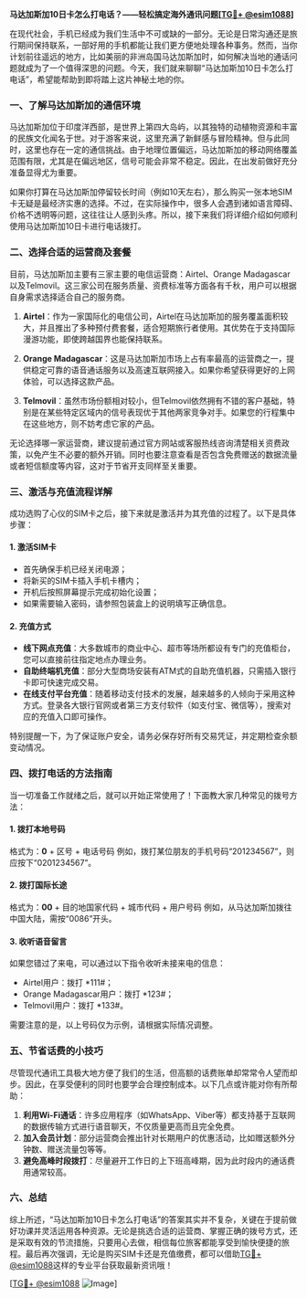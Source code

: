 **马达加斯加10日卡怎么打电话？——轻松搞定海外通讯问题[[TG💪+ @esim1088](https://t.me/s/esim1088)]**

在现代社会，手机已经成为我们生活中不可或缺的一部分。无论是日常沟通还是旅行期间保持联系，一部好用的手机都能让我们更方便地处理各种事务。然而，当你计划前往遥远的地方，比如美丽的非洲岛国马达加斯加时，如何解决当地的通话问题就成为了一个值得深思的问题。今天，我们就来聊聊“马达加斯加10日卡怎么打电话”，希望能帮助到即将踏上这片神秘土地的你。

### 一、了解马达加斯加的通信环境

马达加斯加位于印度洋西部，是世界上第四大岛屿，以其独特的动植物资源和丰富的民族文化闻名于世。对于游客来说，这里充满了新鲜感与冒险精神。但与此同时，这里也存在一定的通信挑战。由于地理位置偏远，马达加斯加的移动网络覆盖范围有限，尤其是在偏远地区，信号可能会非常不稳定。因此，在出发前做好充分准备显得尤为重要。

如果你打算在马达加斯加停留较长时间（例如10天左右），那么购买一张本地SIM卡无疑是最经济实惠的选择。不过，在实际操作中，很多人会遇到诸如语言障碍、价格不透明等问题，这往往让人感到头疼。所以，接下来我们将详细介绍如何顺利使用马达加斯加10日卡进行电话拨打。

### 二、选择合适的运营商及套餐

目前，马达加斯加主要有三家主要的电信运营商：Airtel、Orange Madagascar以及Telmovil。这三家公司在服务质量、资费标准等方面各有千秋，用户可以根据自身需求选择适合自己的服务商。

1. **Airtel**：作为一家国际化的电信公司，Airtel在马达加斯加的服务覆盖面积较大，并且推出了多种预付费套餐，适合短期旅行者使用。其优势在于支持国际漫游功能，即使跨越国界也能保持联系。
   
2. **Orange Madagascar**：这是马达加斯加市场上占有率最高的运营商之一，提供稳定可靠的语音通话服务以及高速互联网接入。如果你希望获得更好的上网体验，可以选择这款产品。

3. **Telmovil**：虽然市场份额相对较小，但Telmovil依然拥有不错的客户基础，特别是在某些特定区域内的信号表现优于其他两家竞争对手。如果您的行程集中在这些地方，则不妨考虑它家的产品。

无论选择哪一家运营商，建议提前通过官方网站或客服热线咨询清楚相关资费政策，以免产生不必要的额外开销。同时也要注意查看是否包含免费赠送的数据流量或者短信额度等内容，这对于节省开支同样至关重要。

### 三、激活与充值流程详解

成功选购了心仪的SIM卡之后，接下来就是激活并为其充值的过程了。以下是具体步骤：

#### 1. 激活SIM卡
- 首先确保手机已经关闭电源；
- 将新买的SIM卡插入手机卡槽内；
- 开机后按照屏幕提示完成初始化设置；
- 如果需要输入密码，请参照包装盒上的说明填写正确信息。

#### 2. 充值方式
- **线下网点充值**：大多数城市的商业中心、超市等场所都设有专门的充值柜台，您可以直接前往指定地点办理业务。
- **自助终端机充值**：部分大型商场安装有ATM式的自助充值机器，只需插入银行卡即可快速完成交易。
- **在线支付平台充值**：随着移动支付技术的发展，越来越多的人倾向于采用这种方式。登录各大银行官网或者第三方支付软件（如支付宝、微信等），搜索对应的充值入口即可操作。

特别提醒一下，为了保证账户安全，请务必保存好所有交易凭证，并定期检查余额变动情况。

### 四、拨打电话的方法指南

当一切准备工作就绪之后，就可以开始正常使用了！下面教大家几种常见的拨号方法：

#### 1. 拨打本地号码
格式为：**0** + 区号 + 电话号码
例如，拨打某位朋友的手机号码“201234567”，则应按下“0201234567”。

#### 2. 拨打国际长途
格式为：**00** + 目的地国家代码 + 城市代码 + 用户号码
例如，从马达加斯加拨往中国大陆，需按“0086”开头。

#### 3. 收听语音留言
如果您错过了来电，可以通过以下指令收听未接来电的信息：
- Airtel用户：拨打 *111#；
- Orange Madagascar用户：拨打 *123#；
- Telmovil用户：拨打 *133#。

需要注意的是，以上号码仅为示例，请根据实际情况调整。

### 五、节省话费的小技巧

尽管现代通讯工具极大地方便了我们的生活，但高额的话费账单却常常令人望而却步。因此，在享受便利的同时也要学会合理控制成本。以下几点或许能对你有所帮助：

1. **利用Wi-Fi通话**：许多应用程序（如WhatsApp、Viber等）都支持基于互联网的数据传输方式进行语音聊天，不仅质量更高而且完全免费。
2. **加入会员计划**：部分运营商会推出针对长期用户的优惠活动，比如赠送额外分钟数、赠送流量包等等。
3. **避免高峰时段拨打**：尽量避开工作日的上下班高峰期，因为此时段内的通话费用通常较高。

### 六、总结

综上所述，“马达加斯加10日卡怎么打电话”的答案其实并不复杂，关键在于提前做好功课并灵活运用各种资源。无论是挑选合适的运营商、掌握正确的拨号方式，还是采取有效的节流措施，只要用心去做，相信每位旅客都能享受到愉快便捷的旅程。最后再次强调，无论是购买SIM卡还是充值缴费，都可以借助[TG💪+ @esim1088](https://t.me/s/esim1088)这样的专业平台获取最新资讯哦！

[[TG💪+ @esim1088](https://t.me/s/esim1088) ![Image](https://i.postimg.cc/4NQfJmqS/Snipaste-2025-05-13-00-14-12.png)]